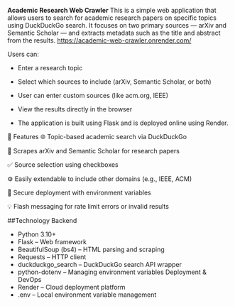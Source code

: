 **Academic Research Web Crawler**
This is a simple web application that allows users to search for academic research papers on specific topics using DuckDuckGo search. It focuses on two primary sources — arXiv and Semantic Scholar — and extracts metadata such as the title and abstract from the results.
https://academic-web-crawler.onrender.com/

Users can:

- Enter a research topic

- Select which sources to include (arXiv, Semantic Scholar, or both)

- User can enter custom sources (like acm.org, IEEE)

- View the results directly in the browser

- The application is built using Flask and is deployed online using Render.

🚀 Features
🌐 Topic-based academic search via DuckDuckGo

📘 Scrapes arXiv and Semantic Scholar for research papers

✅ Source selection using checkboxes

⚙️ Easily extendable to include other domains (e.g., IEEE, ACM)

🔐 Secure deployment with environment variables

💡 Flash messaging for rate limit errors or invalid results

##Technology
 Backend
 - Python 3.10+
 - Flask – Web framework
 - BeautifulSoup (bs4) – HTML parsing and scraping
 - Requests – HTTP client
 - duckduckgo_search – DuckDuckGo search API wrapper
 - python-dotenv – Managing environment variables
Deployment & DevOps 
 - Render – Cloud deployment platform
 - .env – Local environment variable management
